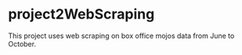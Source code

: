 # project2WebScraping
This project uses web scraping on box office mojos data from June to October.
